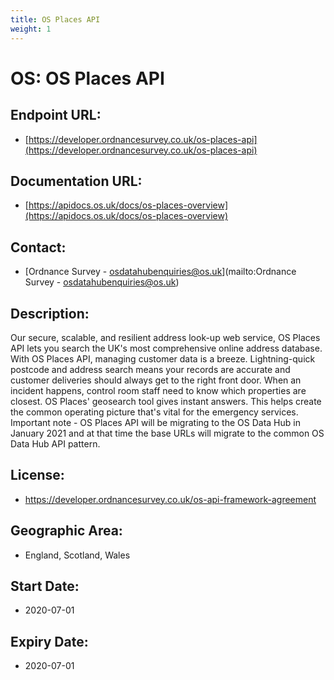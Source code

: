 ```yaml
---
title: OS Places API
weight: 1
---
```


# OS: OS Places API

## Endpoint URL:
 - [https://developer.ordnancesurvey.co.uk/os-places-api](https://developer.ordnancesurvey.co.uk/os-places-api)

## Documentation URL:
 - [https://apidocs.os.uk/docs/os-places-overview](https://apidocs.os.uk/docs/os-places-overview)

## Contact:
 - [Ordnance Survey - <osdatahubenquiries@os.uk>](mailto:Ordnance Survey - <osdatahubenquiries@os.uk>)

## Description:
Our secure, scalable, and resilient address look-up web service, OS Places API lets you search the UK's most comprehensive online address database. With OS Places API, managing customer data is a breeze. Lightning-quick postcode and address search means your records are accurate and customer deliveries should always get to the right front door. When an incident happens, control room staff need to know which properties are closest. OS Places' geosearch tool gives instant answers. This helps create the common operating picture that's vital for the emergency services. Important note - OS Places API will be migrating to the OS Data Hub in January 2021 and at that time the base URLs will migrate to the common OS Data Hub API pattern.

## License:
 - https://developer.ordnancesurvey.co.uk/os-api-framework-agreement

## Geographic Area:
 - England, Scotland, Wales

## Start Date:
 - 2020-07-01

## Expiry Date:
 - 2020-07-01

